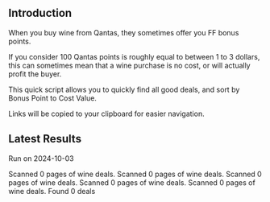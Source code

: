 ## Introduction

When you buy wine from Qantas, they sometimes offer you FF bonus points. 

If you consider 100 Qantas points is roughly equal to between 1 to 3 dollars, this can sometimes mean that a wine purchase is no cost, or will actually profit the buyer.

This quick script allows you to quickly find all good deals, and sort by Bonus Point to Cost Value.

Links will be copied to your clipboard for easier navigation.

## Latest Results

Run on 2024-10-03

Scanned 0 pages of wine deals.
Scanned 0 pages of wine deals.
Scanned 0 pages of wine deals.
Scanned 0 pages of wine deals.
Scanned 0 pages of wine deals.
Found 0 deals


